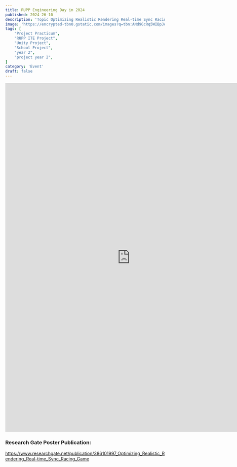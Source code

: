 ```yaml
---
title: RUPP Engineering Day in 2024
published: 2024-26-10
description: 'Topic Optimizing Realistic Rendering Real-time Sync Racing Game'
image: 'https://encrypted-tbn0.gstatic.com/images?q=tbn:ANd9GcRq5WIBpJoYH9_MQLskxC53SnUR7TsNg6BC5A&s'
tags: [ 
    "Project Practicum",
    "RUPP ITE Project",
    "Unity Project",
    "School Project",
    "year 2",
    "project year 2",
]
category: 'Event'
draft: false 
---
```

<iframe src="https://ruppedukh-my.sharepoint.com/personal/sory_tet_2822_rupp_edu_kh/_layouts/15/embed.aspx?UniqueId=441ea083-972a-482c-81c0-582de524f82a" width="788" height="1100" frameborder="0" scrolling="no" allowfullscreen title="E-Day Poster 2024"></iframe>


### Research Gate Poster Publication: 
https://www.researchgate.net/publication/386101997_Optimizing_Realistic_Rendering_Real-time_Sync_Racing_Game